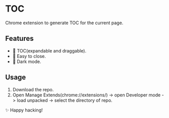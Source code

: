 # TOC

Chrome extension to generate TOC for the current page.

## Features

- 🍭 TOC(expandable and draggable).
- 🧂 Easy to close.
- 🌝 Dark mode.

## Usage

1. Download the repo.
2. Open Manage Extends(chrome://extensions/) -> open Developer mode -> load unpacked -> select the directory of repo.

✨ Happy hacking!
